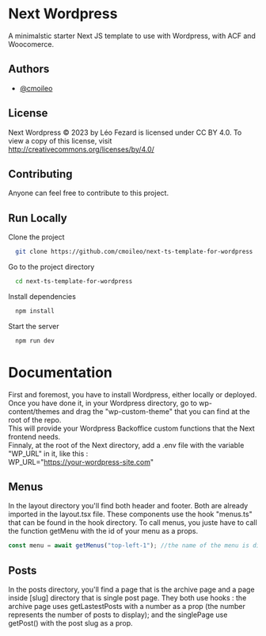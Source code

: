 # Next Wordpress

A minimalstic starter Next JS template to use with Wordpress, with ACF and Woocomerce.

## Authors

- [@cmoileo](https://www.github.com/cmoileo)

## License

Next Wordpress © 2023 by Léo Fezard is licensed under CC BY 4.0. To view a copy of this license, visit http://creativecommons.org/licenses/by/4.0/

## Contributing

Anyone can feel free to contribute to this project.

## Run Locally

Clone the project

```bash
  git clone https://github.com/cmoileo/next-ts-template-for-wordpress
```

Go to the project directory

```bash
  cd next-ts-template-for-wordpress
```

Install dependencies

```bash
  npm install
```

Start the server

```bash
  npm run dev
```

# Documentation

First and foremost, you have to install Wordpress, either locally or deployed.\
Once you have done it, in your Wordpress directory, go to wp-content/themes and drag the "wp-custom-theme" that you can find at the root of the repo.\
This will provide your Wordpress Backoffice custom functions that the Next frontend needs.\
Finnaly, at the root of the Next directory, add a .env file with the variable "WP_URL" in it, like this : \
WP_URL="https://your-wordpress-site.com"

## Menus

In the layout directory you'll find both header and footer. Both are already imported in the layout.tsx file. These components use the hook "menus.ts" that can be found in the hook directory. To call menus, you juste have to call the function getMenu with the id of your menu as a props.

```javascript
const menu = await getMenus("top-left-1"); //the name of the menu is displayed in the backoffice when you create a menu
```

## Posts

In the posts directory, you'll find a page that is the archive page and a page inside [slug] directory that is single post page. They both use hooks : the archive page uses getLastestPosts with a number as a prop (the number represents the number of posts to display); and the singlePage use getPost() with the post slug as a prop.

